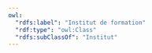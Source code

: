 ```yaml
---
owl:
  "rdfs:label": "Institut de formation"
  "rdf:type": "owl:Class"
  "rdfs:subClassOf": "Institut"
---
```


<OntologyTable frontMatter={frontMatter}/>
